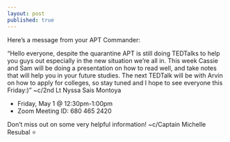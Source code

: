 ```yaml
---
layout: post
published: true
---
```

Here’s a message from your APT Commander:

“Hello everyone, despite the quarantine APT is still doing TEDTalks to help you guys out especially in the new situation we’re all in. This week Cassie and Sam will be doing a presentation on how to read well, and take notes that will help you in your future studies. The next TEDTalk will be with Arvin on how to apply for colleges, so stay tuned and I hope to see everyone this Friday:)”
~c/2nd Lt Nyssa Sais Montoya

- Friday, May 1 @ 12:30pm-1:00pm
- Zoom Meeting ID: 680 465 2420

Don’t miss out on some very helpful information!
~c/Captain Michelle Resubal ⭐️

